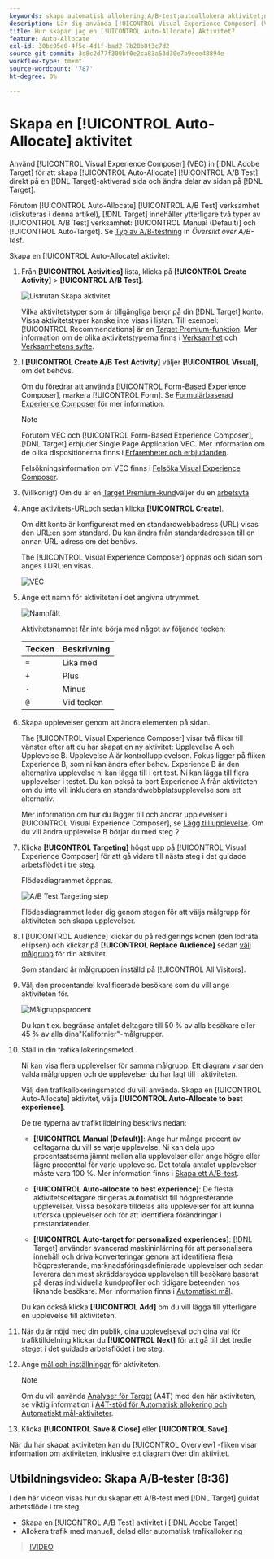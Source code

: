 ```yaml
---
keywords: skapa automatisk allokering;A/B-test;autoallokera aktivitet;ny a/b-aktivitet;autoallokera;autoallokera till bästa upplevelse;allokera;autoallokera
description: Lär dig använda [!UICONTROL Visual Experience Composer] (VEC) in [!DNL Adobe Target] för att skapa [!UICONTROL Auto-Allocate] A/B-testaktivitet.
title: Hur skapar jag en [!UICONTROL Auto-Allocate] Aktivitet?
feature: Auto-Allocate
exl-id: 30bc95e0-4f5e-4d1f-bad2-7b20b8f3c7d2
source-git-commit: 3e8c2d77f300bf0e2ca83a53d30e7b9eee48894e
workflow-type: tm+mt
source-wordcount: '787'
ht-degree: 0%

---
```


# Skapa en [!UICONTROL Auto-Allocate] aktivitet

Använd [!UICONTROL Visual Experience Composer] (VEC) in [!DNL Adobe Target] för att skapa [!UICONTROL Auto-Allocate] [!UICONTROL A/B Test] direkt på en [!DNL Target]-aktiverad sida och ändra delar av sidan på [!DNL Target].

Förutom [!UICONTROL Auto-Allocate] [!UICONTROL A/B Test] verksamhet (diskuteras i denna artikel), [!DNL Target] innehåller ytterligare två typer av [!UICONTROL A/B Test] verksamhet: [!UICONTROL Manual (Default)] och [!UICONTROL Auto-Target]. Se [Typ av A/B-testning](/help/main/c-activities/t-test-ab/test-ab.md#types) in *Översikt över A/B-test*.

Skapa en [!UICONTROL Auto-Allocate] aktivitet:

1. Från **[!UICONTROL Activities]** lista, klicka på **[!UICONTROL Create Activity]** > **[!UICONTROL A/B Test]**.

   ![Listrutan Skapa aktivitet](/help/main/c-activities/t-test-ab/t-test-create-ab/assets/ab_select-new.png)

   Vilka aktivitetstyper som är tillgängliga beror på din [!DNL Target] konto. Vissa aktivitetstyper kanske inte visas i listan. Till exempel: [!UICONTROL Recommendations] är en [Target Premium-funktion](/help/main/c-intro/intro.md#premium). Mer information om de olika aktivitetstyperna finns i [Verksamhet](/help/main/c-activities/activities.md) och [Verksamhetens syfte](/help/main/c-activities/target-activities-guide.md).

1. I **[!UICONTROL Create A/B Test Activity]** väljer **[!UICONTROL Visual]**, om det behövs.

   Om du föredrar att använda [!UICONTROL Form-Based Experience Composer], markera [!UICONTROL Form]. Se [Formulärbaserad Experience Composer](/help/main/c-experiences/form-experience-composer.md) för mer information.

   >[!NOTE]
   >
   >Förutom VEC och [!UICONTROL Form-Based Experience Composer], [!DNL Target] erbjuder Single Page Application VEC. Mer information om de olika dispositionerna finns i [Erfarenheter och erbjudanden](/help/main/c-experiences/experiences.md).
   >
   >Felsökningsinformation om VEC finns i [Felsöka Visual Experience Composer](/help/main/c-experiences/c-visual-experience-composer/r-troubleshoot-composer/troubleshoot-composer.md).

1. (Villkorligt) Om du är en [Target Premium-kund](/help/main/c-intro/intro.md#premium)väljer du en [arbetsyta](/help/main/administrating-target/c-user-management/property-channel/property-channel.md).

1. Ange [aktivitets-URL](/help/main/c-activities/t-test-ab/t-test-create-ab/ab-activity-url.md)och sedan klicka **[!UICONTROL Create]**.

   Om ditt konto är konfigurerat med en standardwebbadress (URL) visas den URL:en som standard. Du kan ändra från standardadressen till en annan URL-adress om det behövs.

   The [!UICONTROL Visual Experience Composer] öppnas och sidan som anges i URL:en visas.

   ![VEC](/help/main/c-activities/t-test-ab/t-test-create-ab/assets/vec-new.png)

1. Ange ett namn för aktiviteten i det angivna utrymmet.

   ![Namnfält](/help/main/c-activities/t-test-ab/t-test-create-ab/assets/ab_newname-new.png)

   Aktivitetsnamnet får inte börja med något av följande tecken:

   | Tecken | Beskrivning |
   |--- |--- |
   | `=` | Lika med |
   | `+` | Plus |
   | `-` | Minus |
   | `@` | Vid tecken |

1. Skapa upplevelser genom att ändra elementen på sidan.

   The [!UICONTROL Visual Experience Composer] visar två flikar till vänster efter att du har skapat en ny aktivitet: Upplevelse A och Upplevelse B. Upplevelse A är kontrollupplevelsen. Fokus ligger på fliken Experience B, som ni kan ändra efter behov. Experience B är den alternativa upplevelse ni kan lägga till i ert test. Ni kan lägga till flera upplevelser i testet. Du kan också ta bort Experience A från aktiviteten om du inte vill inkludera en standardwebbplatsupplevelse som ett alternativ.

   Mer information om hur du lägger till och ändrar upplevelser i [!UICONTROL Visual Experience Composer], se [Lägg till upplevelse](/help/main/c-activities/t-test-ab/t-test-create-ab/ab-add-experience.md). Om du vill ändra upplevelse B börjar du med steg 2.

1. Klicka **[!UICONTROL Targeting]** högst upp på [!UICONTROL Visual Experience Composer] för att gå vidare till nästa steg i det guidade arbetsflödet i tre steg.

   Flödesdiagrammet öppnas.

   ![A/B Test Targeting step](/help/main/c-activities/t-test-ab/t-test-create-ab/assets/ab_flow-new.png)

   Flödesdiagrammet leder dig genom stegen för att välja målgrupp för aktiviteten och skapa upplevelser.

1. I [!UICONTROL Audience] klickar du på redigeringsikonen (den lodräta ellipsen) och klickar på **[!UICONTROL Replace Audience]** sedan [välj målgrupp](/help/main/c-activities/t-test-ab/t-test-create-ab/ab-audience.md) för din aktivitet.

   Som standard är målgruppen inställd på [!UICONTROL All Visitors].

1. Välj den procentandel kvalificerade besökare som du vill ange aktiviteten för.

   ![Målgruppsprocent](/help/main/c-activities/t-test-ab/t-test-create-ab/assets/audperc-new.png)

   Du kan t.ex. begränsa antalet deltagare till 50 % av alla besökare eller 45 % av alla dina&quot;Kalifornier&quot;-målgrupper.

1. Ställ in din trafikallokeringsmetod.

   Ni kan visa flera upplevelser för samma målgrupp. Ett diagram visar den valda målgruppen och de upplevelser du har lagt till i aktiviteten.

   Välj den trafikallokeringsmetod du vill använda. Skapa en [!UICONTROL Auto-Allocate] aktivitet, välja **[!UICONTROL Auto-Allocate to best experience]**.

   De tre typerna av trafiktilldelning beskrivs nedan:

   * **[!UICONTROL Manual (Default)]**: Ange hur många procent av deltagarna du vill se varje upplevelse. Ni kan dela upp procentsatserna jämnt mellan alla upplevelser eller ange högre eller lägre procenttal för varje upplevelse. Det totala antalet upplevelser måste vara 100 %. Mer information finns i [Skapa ett A/B-test](/help/main/c-activities/t-test-ab/t-test-create-ab/test-create-ab.md).

   * **[!UICONTROL Auto-allocate to best experience]**: De flesta aktivitetsdeltagare dirigeras automatiskt till högpresterande upplevelser. Vissa besökare tilldelas alla upplevelser för att kunna utforska upplevelser och för att identifiera förändringar i prestandatender.

   * **[!UICONTROL Auto-target for personalized experiences]**: [!DNL Target] använder avancerad maskininlärning för att personalisera innehåll och driva konverteringar genom att identifiera flera högpresterande, marknadsföringsdefinierade upplevelser och sedan leverera den mest skräddarsydda upplevelsen till besökare baserat på deras individuella kundprofiler och tidigare beteenden hos liknande besökare. Mer information finns i [Automatiskt mål](/help/main/c-activities/auto-target/auto-target-to-optimize.md).

   Du kan också klicka **[!UICONTROL Add]** om du vill lägga till ytterligare en upplevelse till aktiviteten.

1. När du är nöjd med din publik, dina upplevelseval och dina val för trafiktilldelning klickar du **[!UICONTROL Next]** för att gå till det tredje steget i det guidade arbetsflödet i tre steg.

1. Ange [mål och inställningar](/help/main/c-activities/t-test-ab/t-test-create-ab/ab-goals-and-settings.md) för aktiviteten.

   >[!NOTE]
   >
   >Om du vill använda [Analyser för Target](/help/main/c-integrating-target-with-mac/a4t/a4t.md) (A4T) med den här aktiviteten, se viktig information i [A4T-stöd för Automatisk allokering och Automatiskt mål-aktiviteter](/help/main/c-integrating-target-with-mac/a4t/a4t-at-aa.md).

1. Klicka **[!UICONTROL Save & Close]** eller **[!UICONTROL Save]**.

När du har skapat aktiviteten kan du [!UICONTROL Overview] -fliken visar information om aktiviteten, inklusive ett diagram över din aktivitet.

## Utbildningsvideo: Skapa A/B-tester (8:36)

I den här videon visas hur du skapar ett A/B-test med [!DNL Target] guidat arbetsflöde i tre steg.

* Skapa en [!UICONTROL A/B Test] aktivitet i [!DNL Adobe Target]
* Allokera trafik med manuell, delad eller automatisk trafikallokering

>[!VIDEO](https://video.tv.adobe.com/v/17391)

